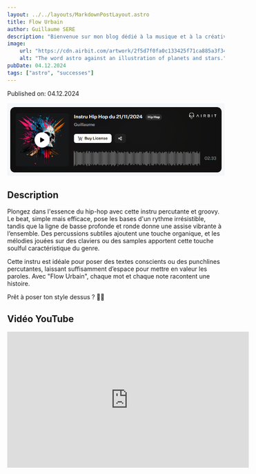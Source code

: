 ```yaml
---
layout: ../../layouts/MarkdownPostLayout.astro
title: Flow Urbain
author: Guillaume SERE
description: "Bienvenue sur mon blog dédié à la musique et à la créativité ! Vous y trouverez mes instrumentales réalisées avec le logiciel Airbit.Instru réalisé avec le logiciel [AirBit](https://www.airbit.com)"
image:
    url: "https://cdn.airbit.com/artwork/2f5d7f0fa0c133425f71ca885a3f34a7@300x.jpg"
    alt: "The word astro against an illustration of planets and stars."
pubDate: 04.12.2024
tags: ["astro", "successes"]
---
```

Published on: 04.12.2024

![Image de mon projet](../../images/img4.png)

## Description
Plongez dans l'essence du hip-hop avec cette instru percutante et groovy. Le beat, simple mais efficace, pose les bases d'un rythme irrésistible, tandis que la ligne de basse profonde et ronde donne une assise vibrante à l’ensemble. Des percussions subtiles ajoutent une touche organique, et les mélodies jouées sur des claviers ou des samples apportent cette touche soulful caractéristique du genre.

Cette instru est idéale pour poser des textes conscients ou des punchlines percutantes, laissant suffisamment d’espace pour mettre en valeur les paroles. Avec "Flow Urbain", chaque mot et chaque note racontent une histoire.

Prêt à poser ton style dessus ? 🎤🔥

## Vidéo YouTube

<iframe width="560" height="315" src="https://www.youtube.com/embed/tn4T63EuBFQ?si=aCvJ0leVTP3Hk0bj" title="YouTube video player" frameborder="0" allow="accelerometer; autoplay; clipboard-write; encrypted-media; gyroscope; picture-in-picture; web-share" referrerpolicy="strict-origin-when-cross-origin" allowfullscreen></iframe>